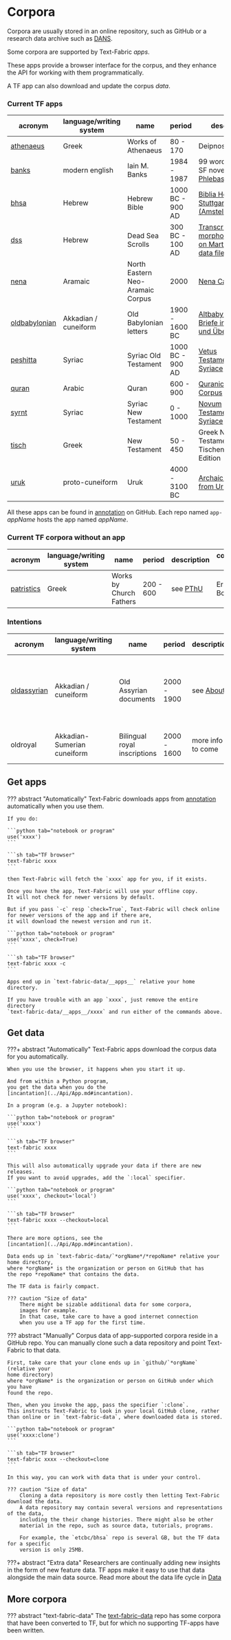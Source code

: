 # Corpora

Corpora are usually stored in an online repository, such as GitHub or a research data archive
such as [DANS]({{dans}}/front-page?set_language=en).

Some corpora are supported by Text-Fabric *apps*.

These apps provide a browser interface for the corpus, and they enhance the API for working
with them programmatically.

A TF app can also download and update the corpus *data*.

### Current TF apps

acronym | language/writing system | name | period | description | converted by
--- | --- | --- | --- | --- | ---
[athenaeus]({{anapp}}athenaeus) | Greek | Works of Athenaeus | 80 - 170 | Deipnosophistae | Ernst Boogert
[banks]({{anapp}}banks) | modern english | Iain M. Banks | 1984 - 1987 | 99 words from the SF novel [Consider Phlebas]({{banksphlebas}}) | Dirk Roorda
[bhsa]({{anapp}}bhsa) | Hebrew | Hebrew Bible | 1000 BC - 900 AD | [Biblia Hebraica Stuttgartensia (Amstelodamensis)]({{bhsaabout}}) | Dirk Roorda + ETCBC
[dss]({{anapp}}dss) | Hebrew | Dead Sea Scrolls | 300 BC - 100 AD | [Transcriptions with morphology based on Martin Abegg's data files]({{dssabout}}) | Dirk Roorda, Jarod Jacobs
[nena]({{anapp}}nena) | Aramaic | North Eastern Neo-Aramaic Corpus | 2000 | [Nena Cambridge]({{nena}}) | Cody Kingham
[oldbabylonian]({{anapp}}oldbabylonian) | Akkadian / cuneiform | Old Babylonian letters | 1900 - 1600 BC | [Altbabylonische Briefe in Umschrift und Übersetzung]({{oldbabylonianabout}}) | Dirk Roorda, Cale Johnson
[peshitta]({{anapp}}peshitta) | Syriac | Syriac Old Testament | 1000 BC - 900 AD | [Vetus Testamentum Syriace]({{peshittaabout}}) | Dirk Roorda, Hannes Vlaardingerbroek
[quran]({{anapp}}quran) | Arabic | Quran | 600 - 900 | [Quranic Arabic Corpus]({{quranabout}}) | Dirk Roorda, Cornelis van Lit
[syrnt]({{anapp}}syrnt) | Syriac | Syriac New Testament | 0 - 1000 | [Novum Testamentum Syriace]({{syrntabout}}) | Dirk Roorda, Hannes Vlaardingerbroek
[tisch]({{anapp}}tisch) | Greek | New Testament | 50 - 450 | Greek New Testament in Tischendorf 8th Edition | Cody Kingham
[uruk]({{anapp}}uruk) | proto-cuneiform | Uruk | 4000 - 3100 BC | [Archaic tablets from Uruk]({{urukabout}}) | Dirk Roorda, Cale Johnson

All these apps can be found in 
[annotation]({{an}}) on GitHub.
Each repo named `app-`*appName* hosts the app named *appName*.

### Current TF corpora without an app

acronym | language/writing system | name | period | description | converted by
--- | --- | --- | --- | --- | ---
[patristics]({{anapp}}patristics) | Greek | Works by Church Fathers| 200 - 600 | see [PThU]({{patristicsabout}}) | Ernst Boogert

### Intentions

acronym | language/writing system | name | period | description | converted by
--- | --- | --- | --- | --- | ---
[oldassyrian]({{anapp}}oldassyrian) | Akkadian / cuneiform | Old Assyrian documents | 2000 - 1900 | see [About]({{oldassyrianabout}}) | Dirk Roorda, Cale Johnson, Alba de Ridder, Martijn Kokken
oldroyal | Akkadian-Sumerian cuneiform | Bilingual royal inscriptions | 2000 - 1600 | more info to come | Martijn Kokken, Dirk Roorda


## Get apps

??? abstract "Automatically"
    Text-Fabric downloads apps from [annotation]({{an}}) automatically
    when you use them.

    If you do:

    ```python tab="notebook or program"
    use('xxxx')
    ```

    ```sh tab="TF browser"
    text-fabric xxxx
    ```

    then Text-Fabric will fetch the `xxxx` app for you, if it exists.

    Once you have the app, Text-Fabric will use your offline copy.
    It will not check for newer versions by default.

    But if you pass `-c` resp `check=True`, Text-Fabric will check online
    for newer versions of the app and if there are,
    it will download the newest version and run it.

    ```python tab="notebook or program"
    use('xxxx', check=True)
    ```

    ```sh tab="TF browser"
    text-fabric xxxx -c
    ```

    Apps end up in `text-fabric-data/__apps__` relative your home directory.

    If you have trouble with an app `xxxx`, just remove the entire directory
    `text-fabric-data/__apps__/xxxx` and run either of the commands above. 


## Get data

???+ abstract "Automatically"
    Text-Fabric apps download the corpus data for you automatically.

    When you use the browser, it happens when you start it up.

    And from within a Python program,
    you get the data when you do the
    [incantation](../Api/App.md#incantation).

    In a program (e.g. a Jupyter notebook):

    ```python tab="notebook or program"
    use('xxxx')
    ```

    ```sh tab="TF browser"
    text-fabric xxxx
    ```

    This will also automatically upgrade your data if there are new releases.
    If you want to avoid upgrades, add the `:local` specifier.

    ```python tab="notebook or program"
    use('xxxx', checkout='local')
    ```

    ```sh tab="TF browser"
    text-fabric xxxx --checkout=local
    ```

    There are more options, see the
    [incantation](../Api/App.md#incantation).

    Data ends up in `text-fabric-data/`*orgName*/*repoName* relative your home directory,
    where *orgName* is the organization or person on GitHub that has
    the repo *repoName* that contains the data.

    The TF data is fairly compact.

    ??? caution "Size of data"
        There might be sizable additional data for some corpora,
        images for example.
        In that case, take care to have a good internet connection
        when you use a TF app for the first time.

??? abstract "Manually"
    Corpus data of app-supported corpora reside in a GitHub repo.
    You can manually clone such a data repository and point Text-Fabric to that data.

    First, take care that your clone ends up in `github/`*orgName` (relative your
    home directory)
    where *orgName* is the organization or person on GitHub under which you have
    found the repo.

    Then, when you invoke the app, pass the specifier `:clone`.
    This instructs Text-Fabric to look in your local GitHub clone, rather
    than online or in `text-fabric-data`, where downloaded data is stored.

    ```python tab="notebook or program"
    use('xxxx:clone')
    ```

    ```sh tab="TF browser"
    text-fabric xxxx --checkout=clone
    ```

    In this way, you can work with data that is under your control.

    ??? caution "Size of data"
        Cloning a data repository is more costly then letting Text-Fabric download the data.
        A data repository may contain several versions and representations of the data,
        including the their change histories. There might also be other
        material in the repo, such as source data, tutorials, programs.

        For example, the `etcbc/bhsa` repo is several GB, but the TF data for a specific
        version is only 25MB.

???+ abstract "Extra data"
    Researchers are continually adding new insights in the form of new feature
    data. TF apps make it easy to use that data alongside the main data source.
    Read more about the data life cycle in [Data](../Api/Data.md)

## More corpora

??? abstract "text-fabric-data"
    The
    [text-fabric-data]({{tfdgh}})
    repo has some corpora that have been converted to TF,
    but for which no supporting  TF-apps have been written.
